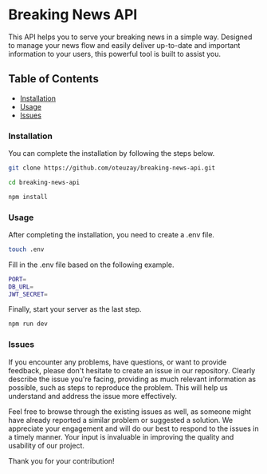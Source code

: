 # Breaking News API

This API helps you to serve your breaking news in a simple way. Designed to manage your news flow and easily deliver up-to-date and important information to your users, this powerful tool is built to assist you.

## Table of Contents

- [Installation](#Installation)
- [Usage](#Usage)
- [Issues](#Issues)

### Installation

You can complete the installation by following the steps below.

```sh
git clone https://github.com/oteuzay/breaking-news-api.git
```

```sh
cd breaking-news-api
```

```sh
npm install
```

### Usage

After completing the installation, you need to create a .env file.

```sh
touch .env
```

Fill in the .env file based on the following example.

```sh
PORT=
DB_URL=
JWT_SECRET=
```

Finally, start your server as the last step.

```sh
npm run dev
```

### Issues

If you encounter any problems, have questions, or want to provide feedback, please don't hesitate to create an issue in our repository. Clearly describe the issue you're facing, providing as much relevant information as possible, such as steps to reproduce the problem. This will help us understand and address the issue more effectively.

Feel free to browse through the existing issues as well, as someone might have already reported a similar problem or suggested a solution. We appreciate your engagement and will do our best to respond to the issues in a timely manner. Your input is invaluable in improving the quality and usability of our project.

Thank you for your contribution!
